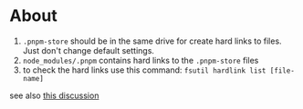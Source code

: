 # About

1) `.pnpm-store` should be in the same drive for create hard links to files. Just don't change default settings.
2) `node_modules/.pnpm` contains hard links to the `.pnpm-store` files
3) to check the hard links use this command: `fsutil hardlink list [file-name]`

see also [this discussion](https://github.com/pnpm/pnpm/issues/2124)
